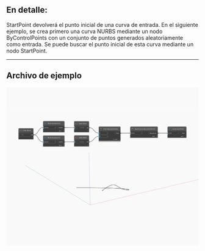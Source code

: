 ## En detalle:
StartPoint devolverá el punto inicial de una curva de entrada. En el siguiente ejemplo, se crea primero una curva NURBS mediante un nodo ByControlPoints con un conjunto de puntos generados aleatoriamente como entrada. Se puede buscar el punto inicial de esta curva mediante un nodo StartPoint.
___
## Archivo de ejemplo

![StartPoint](./Autodesk.DesignScript.Geometry.Curve.StartPoint_img.jpg)


